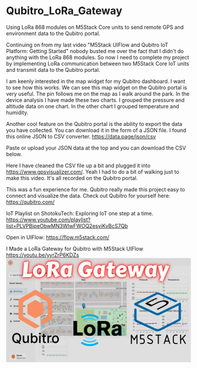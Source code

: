 # Qubitro_LoRa_Gateway
Using LoRa 868 modules on M5Stack Core units to send remote GPS and environment data to the Qubitro portal.

Continuing on from my last video "M5Stack UIFlow and Qubitro IoT Platform: Getting Started" nobody busted me over the fact that I didn't do anything with the LoRa 868 modules. So now I need to complete my project by implementing LoRa communication between two M5Stack Core IoT units and transmit data to the Qubitro portal.

I am keenly interested in the map widget for my Qubitro dashboard. I want to see how this works. We can see this map widget on the Qubitro portal is very useful. The pin follows me on the map as I walk around the park.
In the device analysis I have made these two charts. I grouped the pressure and altitude data on one chart. In the other chart I grouped temperature and humidity.

Another cool feature on the Qubitro portal is the ability to export the data you have collected. You can download it in the form of a JSON file. I found this online JSON to CSV converter. https://data.page/json/csv

Paste or upload your JSON data at the top and you can download the CSV below.

Here I have cleaned the CSV file up a bit and plugged it into https://www.gpsvisualizer.com/. Yeah I had to do a bit of walking just to make this video. It's all recorded on the Qubitro portal.

This was a fun experience for me. Qubitro really made this project easy to connect and visualize the data. Check out Qubitro for yourself here: 
https://qubitro.com/

IoT Playlist on ShotokuTech: Exploring IoT one step at a time.
https://www.youtube.com/playlist?list=PLVPBipeObwMN3WIwFWOQ2esviKvBcS7Qb

Open in UIFlow:
https://flow.m5stack.com/

I Made a LoRa Gateway for Qubitro with M5Stack UIFlow https://youtu.be/yyrZrP6KDZs
![](https://github.com/ShotokuTech/Qubitro_LoRa_Gateway/blob/main/qubitro%20lora%20gateway%20ii.png)
